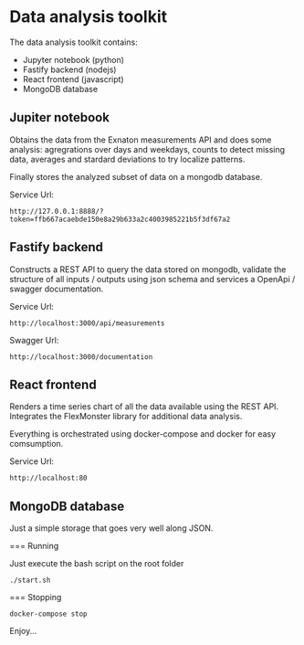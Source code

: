 
Data analysis toolkit
=====================

The data analysis toolkit contains:

- Jupyter notebook (python)
- Fastify backend (nodejs)
- React frontend (javascript)
- MongoDB database

Jupiter notebook
----------------

Obtains the data from the Exnaton measurements API and does some analysis: agregrations over days and weekdays, counts to detect missing data, averages and stardard deviations to try localize patterns.

Finally stores the analyzed subset of data on a mongodb database.

Service Url:
```
http://127.0.0.1:8888/?token=ffb667acaebde150e8a29b633a2c4003985221b5f3df67a2
```


Fastify backend
---------------

Constructs a REST API to query the data stored on mongodb, validate the structure of all inputs / outputs using json schema and services a OpenApi / swagger documentation.


Service Url:
```
http://localhost:3000/api/measurements
```

Swagger Url:
```
http://localhost:3000/documentation
```

React frontend
--------------

Renders a time series chart of all the data available using the REST API. Integrates the FlexMonster library for additional data analysis.


Everything is orchestrated using docker-compose and docker for easy comsumption.

Service Url:
```
http://localhost:80
```


MongoDB database
----------------

Just a simple storage that goes very well along JSON.


=== Running

Just execute the bash script on the root folder

```
./start.sh
```

=== Stopping

```
docker-compose stop
```

Enjoy...